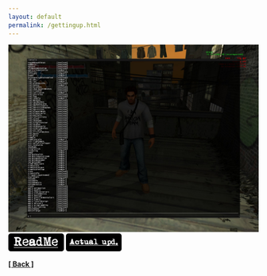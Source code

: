 ```yaml
---
layout: default
permalink: /gettingup.html
---
```

![Screenshot](https://raw.githubusercontent.com/unknownproject/unknownproject.github.io/master/assets/images/gettingup_dbg.jpg)
<a href="https://raw.githubusercontent.com/unknownproject/MarkEccosGettingUp/master/ReadME.txt"><img src="/assets/images/rm.png" width="112" height="36"/></a>
<a href="https://github.com/unknownproject/MarkEccosGettingUp"><img src="/assets/images/au.png" width="112" height="36"/></a>



**[[ Back ]](./)**
